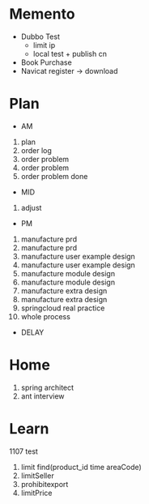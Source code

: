 # Memento
* Dubbo Test
    * limit ip
    * local test + publish cn
* Book Purchase
* Navicat register -> download
             
 # Plan
 * AM
 1. plan
 2. order log
 3. order problem
 4. order problem
 5. order problem done
 * MID
 1. adjust
 * PM
 1. manufacture prd
 2. manufacture prd
 3. manufacture user example design
 4. manufacture user example design
 5. manufacture module design
 6. manufacture module design
 7. manufacture extra design
 8. manufacture extra design
 9. springcloud real practice
 10. whole process
 * DELAY
 
 # Home
 1. spring architect
 2. ant interview

# Learn

1107 test
1. limit find(product_id time areaCode)
2. limitSeller
3. prohibitexport
4. limitPrice
